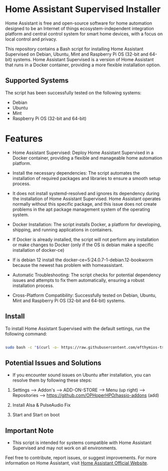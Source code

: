 # Home Assistant Supervised Installer

Home Assistant is free and open-source software for home automation designed to be an Internet of things ecosystem-independent integration platform and central control system for smart home devices, with a focus on local control and privacy.

This repository contains a Bash script for installing Home Assistant Supervised on Debian, Ubuntu, Mint and Raspberry Pi OS (32-bit and 64-bit) systems. Home Assistant Supervised is a version of Home Assistant that runs in a Docker container, providing a more flexible installation option.

## Supported Systems

The script has been successfully tested on the following systems:
- Debian
- Ubuntu
- Mint
- Raspberry Pi OS (32-bit and 64-bit)

# Features
- Home Assistant Supervised: Deploy Home Assistant Supervised in a Docker container, providing a flexible and manageable home automation platform.

- Install the necessary dependencies: The script automates the installation of required packages and libraries to ensure a smooth setup process.

- It does not install systemd-resolved and ignores its dependency during the installation of Home Assistant Supervised. Home Assistant operates normally without this specific package, and this issue does not create problems in the apt package management system of the operating system.

- Docker Installation: The script installs Docker, a platform for developing, shipping, and running applications in containers.

- If Docker is already installed, the script will not perform any installation or make changes to Docker (only if the OS is debian make a specific installation of docker-ce)

- If is debian 12 install the docker-ce=5:24.0.7-1-debian.12-bookworm because the newest has problem with homeassistant.

- Automatic Troubleshooting: The script checks for potential dependency issues and attempts to fix them automatically, ensuring a robust installation process.

- Cross-Platform Compatibility: Successfully tested on Debian, Ubuntu, Mint and Raspberry Pi OS (32-bit and 64-bit) systems.

## Install

To install Home Assistant Supervised with the default settings, run the following command:

```bash

sudo bash -c "$(curl -o- https://raw.githubusercontent.com/efthymios-tserepas/homeassistant_supervised/main/ha.sh)"

```

## Potential Issues and Solutions

- If you encounter sound issues on Ubuntu after installation, you can resolve them by following these steps:

1. Settings --> Addon's --> ADD-ON-STORE --> Menu (up right) --> Repositories --> https://github.com/OPHoperHPO/hassio-addons (add)

2. Install Alsa & PulseAudio Fix

3. Start and Start on boot


## Important Note

- This script is intended for systems compatible with Home Assistant Supervised and may not work on all environments.

Feel free to contribute, report issues, or suggest improvements. For more information on Home Assistant, visit [Home Assistant Official Website](https://www.home-assistant.io/).
